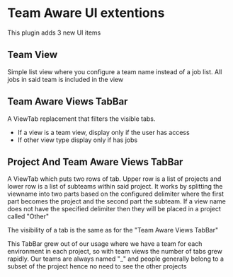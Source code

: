 Team Aware UI extentions
========================

This plugin adds 3 new UI items

Team View 
---------

Simple list view where you configure a team name instead of a job list. All jobs in said team 
is included in the view

Team Aware Views TabBar 
------------------------
A ViewTab replacement that filters the visible tabs. 
  * If a view is a team view, display only if the user has access
  * If other view type display only if has jobs


Project And Team Aware Views TabBar
-----------------------------------

A ViewTab which puts two rows of tab. Upper row is a list of projects and lower row is a list of subteams within said project. It works by splitting the viewname into two parts based on the configured delimiter where the first part becomes the project and the second part the subteam. If a view name does not have the specified delimiter then they will be placed in a project called "Other"

The visibility of a tab is the same as for the "Team Aware Views TabBar"

This TabBar grew out of our usage where we have a team for each environment in each project, so with team views the number of tabs grew rapidly. Our teams are always named "<project>_<environment>" and people generally belong to a subset of the project hence no need to see the other projects






